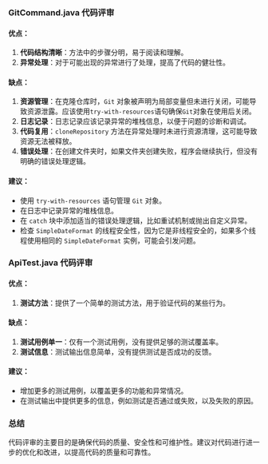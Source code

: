 ### GitCommand.java 代码评审

#### 优点：
1. **代码结构清晰**：方法中的步骤分明，易于阅读和理解。
2. **异常处理**：对于可能出现的异常进行了处理，提高了代码的健壮性。

#### 缺点：
1. **资源管理**：在克隆仓库时，`Git` 对象被声明为局部变量但未进行关闭，可能导致资源泄露。应该使用`try-with-resources`语句确保`Git`对象在使用后关闭。
2. **日志记录**：日志记录应该记录异常的堆栈信息，以便于问题的诊断和调试。
3. **代码复用**：`cloneRepository` 方法在异常处理时未进行资源清理，这可能导致资源无法被释放。
4. **错误处理**：在创建文件夹时，如果文件夹创建失败，程序会继续执行，但没有明确的错误处理逻辑。

#### 建议：
- 使用 `try-with-resources` 语句管理 `Git` 对象。
- 在日志中记录异常的堆栈信息。
- 在 `catch` 块中添加适当的错误处理逻辑，比如重试机制或抛出自定义异常。
- 检查 `SimpleDateFormat` 的线程安全性，因为它是非线程安全的，如果多个线程使用相同的 `SimpleDateFormat` 实例，可能会引发问题。

### ApiTest.java 代码评审

#### 优点：
1. **测试方法**：提供了一个简单的测试方法，用于验证代码的某些行为。

#### 缺点：
1. **测试用例单一**：仅有一个测试用例，没有提供足够的测试覆盖率。
2. **测试信息**：测试输出信息简单，没有提供测试是否成功的反馈。

#### 建议：
- 增加更多的测试用例，以覆盖更多的功能和异常情况。
- 在测试输出中提供更多的信息，例如测试是否通过或失败，以及失败的原因。

### 总结
代码评审的主要目的是确保代码的质量、安全性和可维护性。建议对代码进行进一步的优化和改进，以提高代码的质量和可靠性。